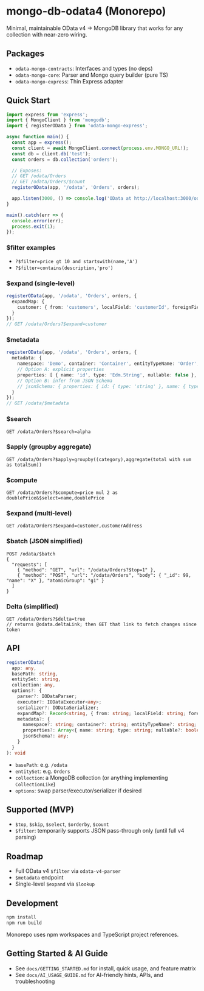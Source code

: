 # mongo-db-odata4 (Monorepo)

Minimal, maintainable OData v4 -> MongoDB library that works for any collection with near-zero wiring.

## Packages
- `odata-mongo-contracts`: Interfaces and types (no deps)
- `odata-mongo-core`: Parser and Mongo query builder (pure TS)
- `odata-mongo-express`: Thin Express adapter

## Quick Start
```ts
import express from 'express';
import { MongoClient } from 'mongodb';
import { registerOData } from 'odata-mongo-express';

async function main() {
  const app = express();
  const client = await MongoClient.connect(process.env.MONGO_URL!);
  const db = client.db('test');
  const orders = db.collection('orders');

  // Exposes:
  // GET /odata/Orders
  // GET /odata/Orders/$count
  registerOData(app, '/odata', 'Orders', orders);

  app.listen(3000, () => console.log('OData at http://localhost:3000/odata/Orders'));
}

main().catch(err => {
  console.error(err);
  process.exit(1);
});
```

### $filter examples
- `?$filter=price gt 10 and startswith(name,'A')`
- `?$filter=contains(description,'pro')`

### $expand (single-level)
```ts
registerOData(app, '/odata', 'Orders', orders, {
  expandMap: {
    customer: { from: 'customers', localField: 'customerId', foreignField: '_id', as: 'customer', single: true }
  }
});
// GET /odata/Orders?$expand=customer
```

### $metadata
```ts
registerOData(app, '/odata', 'Orders', orders, {
  metadata: {
    namespace: 'Demo', container: 'Container', entityTypeName: 'Order', key: 'id',
    // Option A: explicit properties
    properties: [ { name: 'id', type: 'Edm.String', nullable: false }, { name: 'name', type: 'Edm.String' } ],
    // Option B: infer from JSON Schema
    // jsonSchema: { properties: { id: { type: 'string' }, name: { type: 'string' } }, required: ['id'] }
  }
});
// GET /odata/$metadata
```

### $search
```http
GET /odata/Orders?$search=alpha
```

### $apply (groupby aggregate)
```http
GET /odata/Orders?$apply=groupby((category),aggregate(total with sum as totalSum))
```

### $compute
```http
GET /odata/Orders?$compute=price mul 2 as doublePrice&$select=name,doublePrice
```

### $expand (multi-level)
```http
GET /odata/Orders?$expand=customer,customerAddress
```

### $batch (JSON simplified)
```http
POST /odata/$batch
{
  "requests": [
    { "method": "GET", "url": "/odata/Orders?$top=1" },
    { "method": "POST", "url": "/odata/Orders", "body": { "_id": 99, "name": "X" }, "atomicGroup": "g1" }
  ]
}
```

### Delta (simplified)
```http
GET /odata/Orders?$delta=true
// returns @odata.deltaLink; then GET that link to fetch changes since token
```

## API
```ts
registerOData(
  app: any,
  basePath: string,
  entitySet: string,
  collection: any,
  options?: {
    parser?: IODataParser;
    executor?: IODataExecutor<any>;
    serializer?: IODataSerializer;
    expandMap?: Record<string, { from: string; localField: string; foreignField: string; as?: string; single?: boolean }>;
    metadata?: {
      namespace?: string; container?: string; entityTypeName?: string; key?: string;
      properties?: Array<{ name: string; type: string; nullable?: boolean }>;
      jsonSchema?: any;
    }
  }
): void
```
- `basePath`: e.g. `/odata`
- `entitySet`: e.g. `Orders`
- `collection`: a MongoDB collection (or anything implementing `CollectionLike`)
- `options`: swap parser/executor/serializer if desired

## Supported (MVP)
- `$top`, `$skip`, `$select`, `$orderby`, `$count`
- `$filter`: temporarily supports JSON pass-through only (until full v4 parsing)

## Roadmap
- Full OData v4 `$filter` via `odata-v4-parser`
- `$metadata` endpoint
- Single-level `$expand` via `$lookup`

## Development
```bash
npm install
npm run build
```

Monorepo uses npm workspaces and TypeScript project references.

## Getting Started & AI Guide
- See `docs/GETTING_STARTED.md` for install, quick usage, and feature matrix
- See `docs/AI_USAGE_GUIDE.md` for AI-friendly hints, APIs, and troubleshooting

